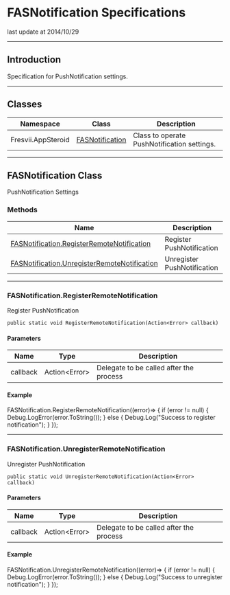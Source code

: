 # FASNotification Specifications

last update at 2014/10/29

----------

## Introduction

Specification for PushNotification settings.

----------

## Classes

|Namespace|Class|Description|
|-------|------|-----|
|Fresvii.AppSteroid|[FASNotification](#FASNotificationClass)|Class to operate PushNotification settings.|

----------

## <a name ="FASNotificationClass">FASNotification Class</a>

PushNotification Settings

### Methods

|Name|Description|
|------|-----|
|[FASNotification.RegisterRemoteNotification](#FASNotification.RegisterRemoteNotification)| Register PushNotification |
|[FASNotification.UnregisterRemoteNotification](#FASNotification.UnregisterRemoteNotification)| Unregister PushNotification |

-----------------
### <a name ="FASNotification.RegisterRemoteNotification">FASNotification.RegisterRemoteNotification</a>
Register PushNotification

    public static void RegisterRemoteNotification(Action<Error> callback)

#### Parameters
|Name|Type|Description|
|------|------|-----|
|callback| Action\<Error\> |Delegate to be called after the process|

#### Example

  FASNotification.RegisterRemoteNotification((error)=>
  {
    if (error != null)
    {
      Debug.LogError(error.ToString());
    }
    else
    {
      Debug.Log("Success to register notification");
    }
  });

-----------------
### <a name ="FASNotification.UnregisterRemoteNotification">FASNotification.UnregisterRemoteNotification</a>
Unregister PushNotification

    public static void UnregisterRemoteNotification(Action<Error> callback)

#### Parameters
|Name|Type|Description|
|------|------|-----|
|callback| Action\<Error\> |Delegate to be called after the process|

#### Example

  FASNotification.UnregisterRemoteNotification((error)=>
  {
    if (error != null)
    {
      Debug.LogError(error.ToString());
    }
    else
    {
      Debug.Log("Success to unregister notification");
    }
  });
